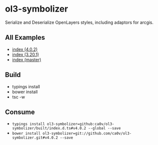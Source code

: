 # ol3-symbolizer
Serialize and Deserialize OpenLayers styles, including adaptors for arcgis.

## All Examples
* [index (4.0.2)](https://rawgit.com/ca0v/ol3-symbolizer/v4.0.2/rawgit.html)
* [index (3.20.1)](https://rawgit.com/ca0v/ol3-symbolizer/v3.20.1/rawgit.html)
* [index (master)](https://rawgit.com/ca0v/ol3-symbolizer/master/rawgit.html)

## Build

* typings install
* bower install
* tsc -w

## Consume

* `typings install ol3-symbolizer=github:ca0v/ol3-symbolizer/built/index.d.ts#v4.0.2 --global --save`
* `bower install ol3-symbolizer=git://github.com/ca0v/ol3-symbolizer.git#v4.0.2 --save`
